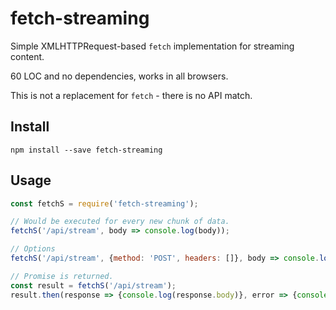 # fetch-streaming

Simple XMLHTTPRequest-based `fetch` implementation for streaming content.

60 LOC and no dependencies, works in all browsers.

This is not a replacement for `fetch` - there is no API match.

## Install

`npm install --save fetch-streaming`

## Usage

```javascript
const fetchS = require('fetch-streaming');

// Would be executed for every new chunk of data.
fetchS('/api/stream', body => console.log(body));

// Options
fetchS('/api/stream', {method: 'POST', headers: []}, body => console.log(body));

// Promise is returned.
const result = fetchS('/api/stream');
result.then(response => {console.log(response.body)}, error => {console.error(error)})
```
